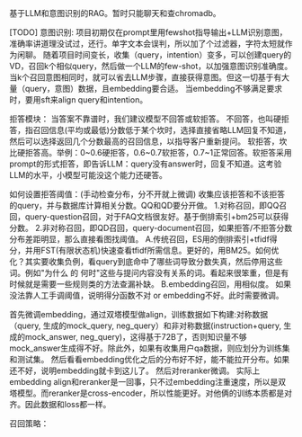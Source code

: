 基于LLM和意图识别的RAG。暂时只能聊天和查chromadb。

[TODO]
意图识别: 
项目初期仅在prompt里用fewshot指导输出+LLM识别意图，准确率讲道理没试过，还行。单字文本会误判，所以加了个过滤器，字符太短就作为闲聊。
随着项目时间变长，收集（query，intention）变多，可以创建query的VD，召回k个相似query，然后做一个LLM的few-shot，以加强意图识别准确度。
当k个召回意图相同时，就可以省去LLM步骤，直接获得意图。但这一切基于有大量（query，意图）数据，且embedding要合适。
当embedding不够满足要求时，要用sft来align query和intention。

拒答模块：
当答案不靠谱时，我们建议模型不回答或软拒答。
不回答，也叫硬拒答，指召回信息(平均或最低)分数低于某个坎时，选择直接省略LLM回复不知道，然后可以选择返回几个分数最高的召回信息，以指导客户重新提问。
软拒答，坎比硬拒答高。举例：0~0.6硬拒答，0.6~0.7软拒答，0.7~1正常回答。软拒答采用prompt的形式拒答，即告诉LLM：query没有answer时，回复不知道。这考验LLM的水平，小模型可能没这个能力还硬答。

如何设置拒答阈值：(手动检查分布，分不开就上微调)
收集应该拒答和不该拒答的query，并与数据库计算相关分数。QQ和QD要分开做。
1.对称召回，即QQ召回，query-question召回，对于FAQ文档很友好。基于倒排索引+bm25可以获得分数。
2.非对称召回，即QD召回，query-document召回，如果拒答/不拒答分数分布差距明显，那么直接看图找阈值。
A.传统召回，ES用的倒排索引+tfidf得分，并用FST(有限状态机)快速查看tfidf所需信息。更好的，用BM25。如何优化？其实要收集负例，看query到底命中了哪些词导致分数失真，然后停用这些词。例如"为什么 的 何时"这些与提问内容没有关系的词。看起来很笨重，但是有时候就是需要一些规则类的方法查漏补缺。
B.embedding召回，用相似度。
如果没法靠人工手调阈值，说明得分函数不对 or embedding不好。此时需要微调。

首先微调embedding，通过双塔模型做align，训练数据如下构建:对称数据（query, 生成的mock_query, neg_query）和非对称数据(instruction+query, 生成的mock_answer, neg_query)，这得基于72B了，否则知识量不够mock_answer生成得不好。除此外，如果有收集用户qa数据，则应划分为训练集和测试集。
然后看看embedding优化之后的分布好不好，能不能拉开分布。如果还不好，说明embedding就卡到这儿了。
然后对reranker微调。
实际上embedding align和reranker是一回事，只不过embedding注重速度，所以是双塔模型。而reranker是cross-encoder，所以性能更好。对他俩的训练本质都是对齐。因此数据和loss都一样。

召回策略：

